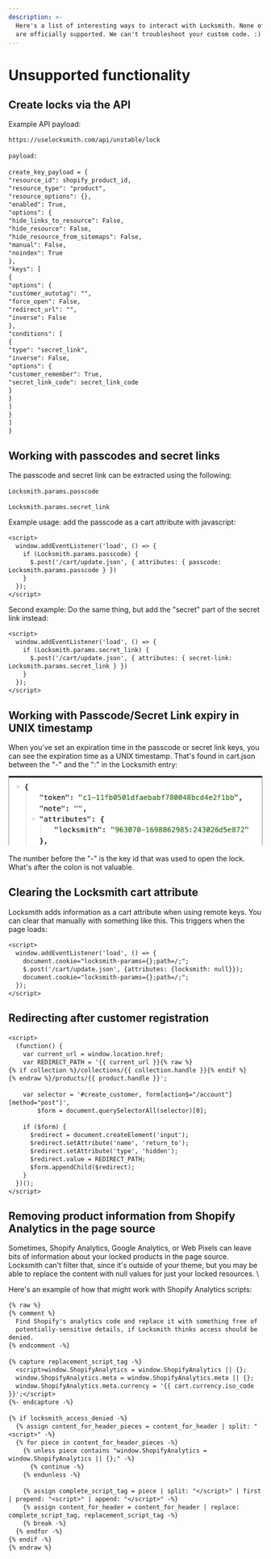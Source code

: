 ```yaml
---
description: >-
  Here's a list of interesting ways to interact with Locksmith. None of these
  are officially supported. We can't troubleshoot your custom code. :)
---
```


# Unsupported functionality

## Create locks via the API

Example API payload:&#x20;

```
https://uselocksmith.com/api/unstable/lock

payload:

create_key_payload = {
"resource_id": shopify_product_id,
"resource_type": "product",
"resource_options": {},
"enabled": True,
"options": {
"hide_links_to_resource": False,
"hide_resource": False,
"hide_resource_from_sitemaps": False,
"manual": False,
"noindex": True
},
"keys": [
{
"options": {
"customer_autotag": "",
"force_open": False,
"redirect_url": "",
"inverse": False
},
"conditions": [
{
"type": "secret_link",
"inverse": False,
"options": {
"customer_remember": True,
"secret_link_code": secret_link_code
}
}
]
}
]
}
```

## Working with passcodes and secret links

The passcode and secret link can be extracted using the following:&#x20;

`Locksmith.params.passcode`

`Locksmith.params.secret_link`

Example usage: add the passcode as a cart attribute with javascript:&#x20;

```
<script>
  window.addEventListener('load', () => {
    if (Locksmith.params.passcode) {
      $.post('/cart/update.json', { attributes: { passcode: Locksmith.params.passcode } })
    }
  });
</script>
```



Second example: Do the same thing, but add the "secret" part of the secret link instead:&#x20;

```
<script>
  window.addEventListener('load', () => {
    if (Locksmith.params.secret_link) {
      $.post('/cart/update.json', { attributes: { secret-link: Locksmith.params.secret_link } })
    }
  });
</script>
```

## Working with Passcode/Secret Link expiry in UNIX timestamp

When you've set an expiration time in the passcode or secret link keys, you can see the expiration time as a UNIX timestamp. That's found in cart.json between the "-" and the ":" in the Locksmith entry:&#x20;

![](<../.gitbook/assets/Screenshot 2023-11-01 at 3.15.13 PM.png>)

The number before the "-" is the key id that was used to open the lock. What's after the colon is not valuable.&#x20;



## Clearing the Locksmith cart attribute

Locksmith adds information as a cart attribute when using remote keys. You can clear that manually with something like this. This triggers when the page loads:&#x20;

```
<script>
  window.addEventListener('load', () => {
    document.cookie="locksmith-params={};path=/;";
    $.post('/cart/update.json', {attributes: {locksmith: null}});
    document.cookie="locksmith-params={};path=/;";
  });
</script>
```

##

## Redirecting after customer registration

```
<script>
  (function() {
    var current_url = window.location.href;
    var REDIRECT_PATH = '{{ current_url }}{% raw %}
{% if collection %}/collections/{{ collection.handle }}{% endif %}
{% endraw %}/products/{{ product.handle }}';

    var selector = '#create_customer, form[action$="/account"][method="post"]',
        $form = document.querySelectorAll(selector)[0];

    if ($form) {
      $redirect = document.createElement('input');
      $redirect.setAttribute('name', 'return_to');
      $redirect.setAttribute('type', 'hidden');
      $redirect.value = REDIRECT_PATH;
      $form.appendChild($redirect);
    }
  })();
</script>
```



## Removing product information from Shopify Analytics in the page source

Sometimes, Shopify Analytics, Google Analytics, or Web Pixels can leave bits of information about your locked products in the page source. Locksmith can't filter that, since it's outside of your theme, but you may be able to replace the content with null values for just your locked resources. \


Here's an example of how that might work with Shopify Analytics scripts:&#x20;

```
{% raw %}
{% comment %}
  Find Shopify's analytics code and replace it with something free of
  potentially-sensitive details, if Locksmith thinks access should be denied.
{% endcomment -%}
​
{% capture replacement_script_tag -%}
  <script>window.ShopifyAnalytics = window.ShopifyAnalytics || {};
  window.ShopifyAnalytics.meta = window.ShopifyAnalytics.meta || {};
  window.ShopifyAnalytics.meta.currency = '{{ cart.currency.iso_code }}';</script>
{%- endcapture -%}
​
{% if locksmith_access_denied -%}
  {% assign content_for_header_pieces = content_for_header | split: "<script>" -%}
  {% for piece in content_for_header_pieces -%}
    {% unless piece contains "window.ShopifyAnalytics = window.ShopifyAnalytics || {};" -%}
      {% continue -%}
    {% endunless -%}
​
    {% assign complete_script_tag = piece | split: "</script>" | first | prepend: "<script>" | append: "</script>" -%}
    {% assign content_for_header = content_for_header | replace: complete_script_tag, replacement_script_tag -%}
    {% break -%}
  {% endfor -%}
{% endif -%}
{% endraw %}

```
